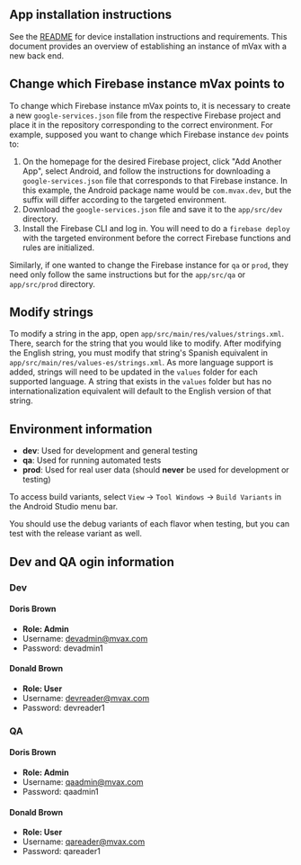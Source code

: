 ## App installation instructions

See the [README](README.md) for device installation instructions and requirements. This document provides an overview of establishing an instance of mVax with a new back end.

## Change which Firebase instance mVax points to

To change which Firebase instance mVax points to, it is necessary to create a new `google-services.json` file from the respective Firebase project and place it in the repository corresponding to the correct environment. For example, supposed you want to change which Firebase instance `dev` points to:

1. On the homepage for the desired Firebase project, click "Add Another App", select Android, and follow the instructions for downloading a `google-services.json` file that corresponds to that Firebase instance. In this example, the Android package name would be `com.mvax.dev`, but the suffix will differ according to the targeted environment.
2. Download the `google-services.json` file and save it to the `app/src/dev` directory.
3. Install the Firebase CLI and log in. You will need to do a `firebase deploy` with the targeted environment before the correct Firebase functions and rules are initialized.

Similarly, if one wanted to change the Firebase instance for `qa` or `prod`, they need only follow the same instructions but for the `app/src/qa` or `app/src/prod` directory.

## Modify strings

To modify a string in the app, open `app/src/main/res/values/strings.xml`. There, search for the string that you would like to modify. After modifying the English string, you must modify that string's Spanish equivalent in `app/src/main/res/values-es/strings.xml`. As more language support is added, strings will need to be updated in the `values` folder for each supported language. A string that exists in the `values` folder but has no internationalization equivalent will default to the English version of that string.

## Environment information

* **dev**: Used for development and general testing
* **qa**: Used for running automated tests
* **prod**: Used for real user data (should **never** be used for development or testing)

To access build variants, select `View` &rarr; `Tool Windows` &rarr; `Build Variants` in the Android Studio menu bar.

You should use the debug variants of each flavor when testing, but you can test with the release variant as well.

## Dev and QA ogin information

### Dev

#### Doris Brown
* **Role: Admin**
* Username: devadmin@mvax.com
* Password: devadmin1

#### Donald Brown
* **Role: User**
* Username: devreader@mvax.com
* Password: devreader1


### QA

#### Doris Brown
* **Role: Admin**
* Username: qaadmin@mvax.com
* Password: qaadmin1

#### Donald Brown
* **Role: User**
* Username: qareader@mvax.com
* Password: qareader1